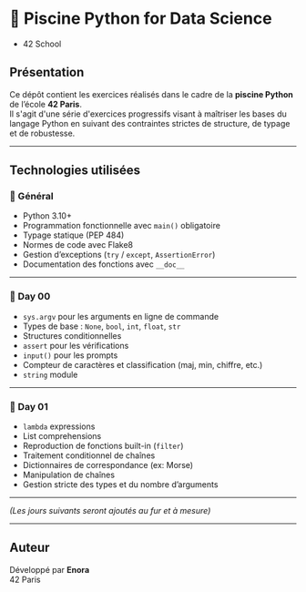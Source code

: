 # 🐍 Piscine Python for Data Science 
- 42 School

## Présentation

Ce dépôt contient les exercices réalisés dans le cadre de la **piscine Python** de l’école **42 Paris**.  
Il s'agit d'une série d'exercices progressifs visant à maîtriser les bases du langage Python en suivant des contraintes strictes de structure, de typage et de robustesse.

---

## Technologies utilisées

### 🧩 Général

- Python 3.10+
- Programmation fonctionnelle avec `main()` obligatoire
- Typage statique (PEP 484)
- Normes de code avec Flake8
- Gestion d’exceptions (`try` / `except`, `AssertionError`)
- Documentation des fonctions avec `__doc__`

---

### 📘 Day 00

- `sys.argv` pour les arguments en ligne de commande
- Types de base : `None`, `bool`, `int`, `float`, `str`
- Structures conditionnelles
- `assert` pour les vérifications
- `input()` pour les prompts
- Compteur de caractères et classification (maj, min, chiffre, etc.)
- `string` module

---

### 📘 Day 01

- `lambda` expressions
- List comprehensions
- Reproduction de fonctions built-in (`filter`)
- Traitement conditionnel de chaînes
- Dictionnaires de correspondance (ex: Morse)
- Manipulation de chaînes
- Gestion stricte des types et du nombre d’arguments

---

_(Les jours suivants seront ajoutés au fur et à mesure)_

---

## Auteur

Développé par **Enora**  
42 Paris  
